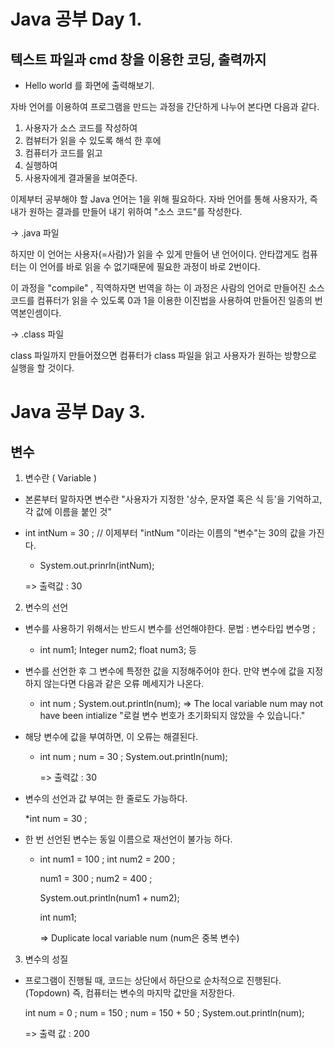 # Java 공부 Day 1.

## 텍스트 파일과 cmd 창을 이용한 코딩, 출력까지

- Hello world 를 화면에 출력해보기.

자바 언어를 이용하여 프로그램을 만드는 과정을 간단하게 나누어 본다면 다음과 같다.


1. 사용자가 소스 코드를 작성하여 
2. 컴뷰터가 읽을 수 있도록 해석 한 후에
3. 컴퓨터가 코드를 읽고
4. 실행하여
5. 사용자에게 결과물을 보여준다.


이제부터 공부해야 할 Java 언어는 1을 위해 필요하다.
자바 언어를 통해 사용자가, 즉 내가 원하는 결과를 만들어 내기 위하여 "소스 코드"를 작성한다.

-> .java 파일


하지만 이 언어는 사용자(=사람)가 읽을 수 있게 만들어 낸 언어이다.
안타깝게도 컴퓨터는 이 언어를 바로 읽을 수 없기때문에 필요한 과정이 바로 2번이다.

이 과정을 "compile" , 직역하자면 번역을 하는 이 과정은 사람의 언어로 만들어진 소스 코드를 
컴퓨터가 읽을 수 있도록 0과 1을 이용한 이진법을 사용하여 만들어진 일종의 번역본인셈이다.

-> .class 파일


class 파일까지 만들어졌으면 컴퓨터가 class 파일을 읽고 사용자가 원하는 방향으로 실행을 할 것이다.










# Java 공부 Day 3.

## 변수

1. 변수란 ( Variable )

- 본론부터 말하자면 변수란 "사용자가 지정한 '상수, 문자열 혹은 식 등'을 기억하고, 각 값에 이름을 붙인 것"

- int intNum = 30 ; // 이제부터 "intNum "이라는 이름의 "변수"는 30의 값을 가진다.

	* System.out.prinrln(intNum); 
	
	=> 출력값 : 30

2. 변수의 선언

- 변수를 사용하기 위해서는 반드시 변수를 선언해야한다.
  문법 : 변수타입 변수명 ;
  
	* int num1;
	  Integer num2; 
	  float num3; 등

- 변수를 선언한 후 그 변수에 특정한 값을 지정해주어야 한다.
  만약 변수에 값을 지정하지 않는다면 다음과 같은 오류 메세지가 나온다.

	* int num ; 
	  System.out.println(num);
	=> The local variable num may not have been intialize
		"로컬 변수 번호가 초기화되지 않았을 수 있습니다."

- 해당 변수에 값을 부여하면, 이 오류는 해결된다.
		
	* int num ; 
	  num = 30 ;
	  System.out.println(num);
		  
	  => 출력값 : 30
		  
- 변수의 선언과 값 부여는 한 줄로도 가능하다.
   
   	*int num = 30 ;

   
- 한 번 선언된 변수는 동일 이름으로 재선언이 불가능 하다.
   
   *	int num1 = 100 ;
		int num2 = 200 ;
		
		num1 = 300 ;
		num2 = 400 ;
		
		System.out.println(num1 + num2);
		
		int num1;
  
  		=> Duplicate local variable num
   			(num은 중복 변수)


   
3. 변수의 성질

- 프로그램이 진행될 때, 코드는 상단에서 하단으로 순차적으로 진행된다.(Topdown)
  즉, 컴퓨터는 변수의 마지막 값만을 저장한다. 
   
  int num = 0 ;
  num = 150 ;
  num = 150 + 50 ;
  System.out.println(num); 
   
  => 출력 값 : 200
  
  
  
   
   
   
   
   
   
   
   
   
   
   
   
   
   
   
   
   
   
   
   
   